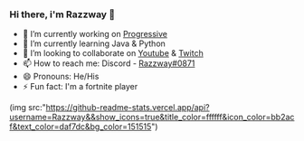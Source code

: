 ### Hi there, i'm Razzway 👋

- 🔭 I’m currently working on [Progressive](https://discord.gg/EtWdxsCv94)
- 🌱 I’m currently learning Java & Python
- 👯 I’m looking to collaborate on [Youtube](https://www.youtube.com/channel/UCeSHfYvWSoeHqHe0EXOI9Ag) & [Twitch](https://www.twitch.tv/razzway_)
- 📫 How to reach me: Discord - [Razzway#0871](https://discord.gg/EtWdxsCv94)
- 😄 Pronouns: He/His
- ⚡ Fun fact: I'm a fortnite player

(img src:"https://github-readme-stats.vercel.app/api?username=Razzway&&show_icons=true&title_color=ffffff&icon_color=bb2acf&text_color=daf7dc&bg_color=151515")

